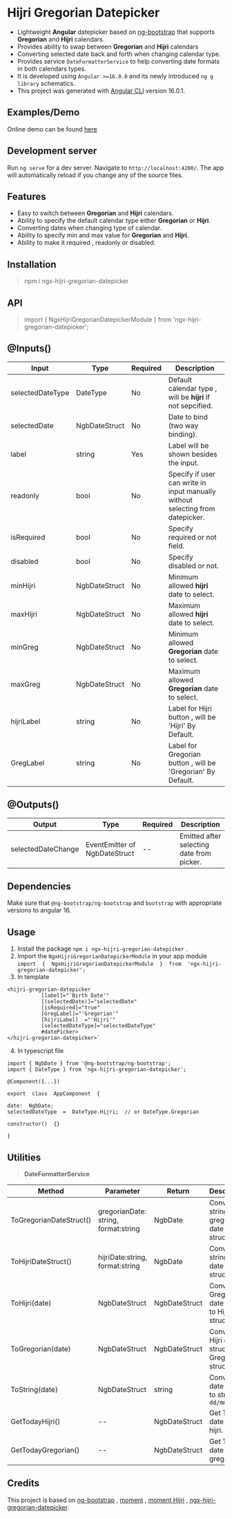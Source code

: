 
# Hijri Gregorian Datepicker

* Lightweight **Angular** datepicker based on [ng-bootstrap](https://ng-bootstrap.github.io/#/components/datepicker/overview) that supports **Gregorian** and **Hijri** calendars. 
* Provides ability to swap between **Gregorian** and **Hijri** calendars 
* Converting selected date back and forth when changing calendar type.
* Provides service `DateFormatterService` to help converting date formats in both calendars types.
* It is developed using  `Angular >=16.0.0`  and its newly introduced  `ng g library`  schematics.
* This project was generated with [Angular CLI](https://github.com/angular/angular-cli) version 16.0.1.

## Examples/Demo
Online demo can be found [here](https://eslamelmadny.github.io/HijriGregorianDatepicker/) 

## Development server

Run `ng serve` for a dev server. Navigate to `http://localhost:4200/`. The app will automatically reload if you change any of the source files.

## Features
* Easy to switch between  **Gregorian** and **Hijri** calendars.
* Ability to specify the default calendar type either **Gregorian** or **Hijri**.
* Converting dates when changing type of calendar.
* Ability to specify min and max value for **Gregorian** and **Hijri**.
* Ability to make it required , readonly or disabled.



## Installation
>npm i ngx-hijri-gregorian-datepicker


## API
>import  {  NgxHijriGregorianDatepickerModule  }  from  'ngx-hijri-gregorian-datepicker';

## @Inputs()
 
| Input|  Type| Required| Description |
|--|--|--| -- |
|selectedDateType|DateType|No| Default calendar type , will be **hijri**  if not sepcified. |
|selectedDate|NgbDateStruct|No| Date to bind (two way binding). |
|label|string|Yes| Label will be shown besides the input. |
|readonly|bool|No| Specify if user can write in input manually without selecting from datepicker. |
|isRequired|bool|No| Specify required or not field. |
|disabled|bool|No| Specify disabled or not. |
|minHijri|NgbDateStruct|No| Minimum allowed **hijri** date to select. |
|maxHijri|NgbDateStruct|No| Maximum allowed **hijri** date to select. |
|minGreg|NgbDateStruct|No| Minimum allowed **Gregorian** date to select. |
|maxGreg|NgbDateStruct|No| Maximum allowed **Gregorian** date to select. |
|hijriLabel|string|No| Label for Hijri button , will be 'Hijri' By Default. |
|GregLabel|string|No| Label for Gregorian button , will be 'Gregorian' By Default. |


## @Outputs()

| Output|  Type| Required| Description |
|--|--|--| -- |
|selectedDateChange|EventEmitter of NgbDateStruct |--| Emitted after selecting date from picker. |

## Dependencies

Make sure that `@ng-bootstrap/ng-bootstrap` and  `bootstrap` with appropriate versions to angular 16.

## Usage


1.  Install the package  `npm i ngx-hijri-gregorian-datepicker` .
2.  Import the  `NgxHijriGregorianDatepickerModule`  in your app module 
	 `import  {  NgxHijriGregorianDatepickerModule  }  from  'ngx-hijri-gregorian-datepicker';`
3. In template 
 ```
 <hijri-gregorian-datepicker
			[label]="'Birth Date'"
			[(selectedDate)]="selectedDate"
			[isRequired]="true"
			[GregLabel]="'Gregorian'"
			[hijriLabel]  ="'Hijri'"
			[selectedDateType]="selectedDateType"
			#datePicker>
</hijri-gregorian-datepicker>`
```
4. In typescript file
```
import { NgbDate } from '@ng-bootstrap/ng-bootstrap';
import { DateType } from 'ngx-hijri-gregorian-datepicker';  

@Component({...})

export  class  AppComponent  {

date:  NgbDate;
selectedDateType  =  DateType.Hijri;  // or DateType.Gregorian

constructor()  {}

}
```

## Utilities

> **DateFormatterService**

| Method|  Parameter | Return| Description |
|--|--|--| -- |
|ToGregorianDateStruct()|gregorianDate: string, format:string|NgbDate|Convert string gregorian date to date struct. |
|ToHijriDateStruct()|hijriDate:string, format:string|NgbDate| Convert string hijri date to date struct.  |
|ToHijri(date)|NgbDateStruct|NgbDateStruct| Convert Gregorian date struct to Hijri struct.  |
|ToGregorian(date)|NgbDateStruct|NgbDateStruct|Convert Hijri date struct to Gregorian struct.|
|ToString(date)|NgbDateStruct|string|Convert date struct to string `dd/mm/yyyy`|
|GetTodayHijri()|--|NgbDateStruct|Get Today's date as hijri.|
|GetTodayGregorian()|--|NgbDateStruct|Get Today's date as gregorian.|





## Credits
This project is based on  [ng-bootstrap](https://ng-bootstrap.github.io/#/components/datepicker/overview) , [moment](https://momentjs.com/) , [moment Hijri](https://github.com/xsoh/moment-hijri) , [ngx-hijri-gregorian-datepicker](https://github.com/EslamElmadny/HijriGregorianDatepicker.git).
